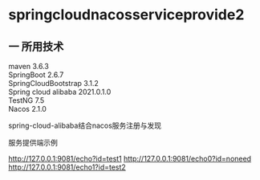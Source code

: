 # springcloudnacosserviceprovide2
## 一 所用技术
maven 3.6.3  
SpringBoot  2.6.7  
SpringCloudBootstrap 3.1.2  
Spring cloud alibaba 2021.0.1.0  
TestNG  7.5  
Nacos 2.1.0  


spring-cloud-alibaba结合nacos服务注册与发现  

服务提供端示例  

http://127.0.0.1:9081/echo?id=test1
http://127.0.0.1:9081/echo0?id=noneed
http://127.0.0.1:9081/echo1?id=test2



